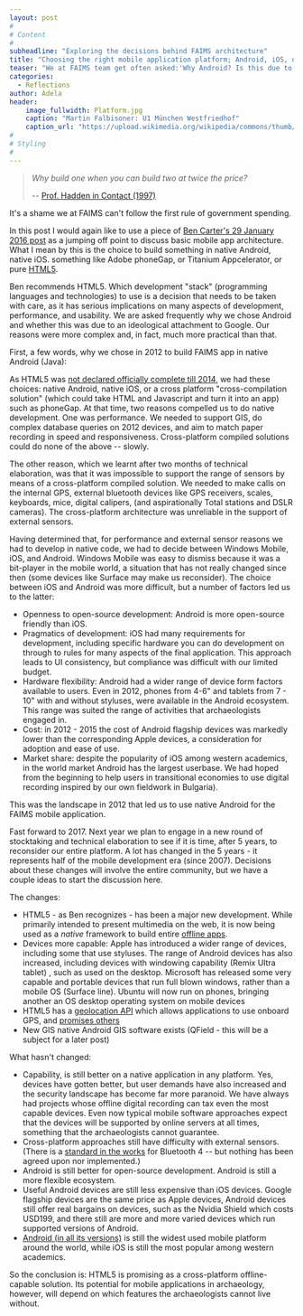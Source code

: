 ```yaml
---
layout: post
#
# Content
#
subheadline: "Exploring the decisions behind FAIMS architecture"
title: "Choosing the right mobile application platform; Android, iOS, or cross-platform?"
teaser: "We at FAIMS team get often asked:'Why Android? Is this due to some ideological attachment to Google?' Not quite. Our reasons were more complex and much more practical than that."
categories:
  - Reflections
author: Adela
header:
    image_fullwidth: Platform.jpg
    caption: "Martin Falbisoner: U1 München Westfriedhof"
    caption_url: "https://upload.wikimedia.org/wikipedia/commons/thumb/3/31/Westfriedhof_zentral.JPG/1200px-Westfriedhof_zentral.JPG"
#
# Styling
#
---
```


> *Why build one when you can build two at twice the price?* 
>
> -- [Prof. Hadden in Contact (1997)](https://www.youtube.com/watch?v=Et4sMJP9FmM) 

It's a shame we at FAIMS can't follow the first rule of government spending.

In this post I would again like to use a piece of [Ben Carter's 29 January 2016 post](http://commons.digitalarchaeology.msu.edu/digitaldatacollection/2016/01/29/new-version-of-a-robust-open-flexible-and-offline-digital-data-collection-in-the-field/) 
as a jumping off point to discuss basic mobile app architecture. What I mean by this is the choice to build something in native Android, native iOS. something like Adobe phoneGap, or Titanium Appcelerator, 
or pure [HTML5](https://en.wikipedia.org/wiki/HTML5). 

Ben recommends HTML5. Which development "stack" (programming languages and technologies) to use is a decision that needs to be taken with care, as it has serious implications on many aspects of development, 
performance, and usability. We are asked frequently why we chose Android and whether this was due to an ideological attachment to Google. Our reasons were more complex and, in fact, much more practical than 
that.

First, a few words, why we chose in 2012 to build FAIMS app in native Android (Java):

As HTML5 was [not declared officially complete till 2014](http://motherboard.vice.com/blog/html5-is-quietly-changing-the-landscape),  we had these choices: native Android, native iOS, or a cross platform 
"cross-compilation solution" (which could take HTML and Javascript and turn it into an app) such as phoneGap. At that time, two reasons compelled us to do native development. One was performance. We needed 
to support GIS, do complex database queries on 2012 devices, and aim to match paper recording in speed and responsiveness. Cross-platform compiled solutions could do none of the above -- slowly.

The other reason, which we learnt after two months of technical elaboration, was that it was impossible to support the range of sensors by means of a cross-platform compiled solution. 
We needed to make calls on the internal GPS, external bluetooth devices like GPS receivers, scales, keyboards, mice, digital calipers, (and aspirationally Total stations and DSLR cameras). 
The cross-platform architecture was unreliable in the support of external sensors.

Having determined that, for performance and external sensor reasons we had to develop in native code, we had to decide between Windows Mobile, iOS, and Android. Windows Mobile was easy to dismiss 
because it was a bit-player in the mobile world, a situation that has not really changed since then (some devices like Surface may make us reconsider). The choice between iOS and Android was more 
difficult, but a number of factors led us to the latter:

* Openness to open-source development: Android is more open-source friendly than iOS.
* Pragmatics of development: iOS had many requirements for development, including specific hardware you can do development on through to rules for many aspects of the final application. This approach leads to UI consistency, but compliance was difficult with our limited budget.
* Hardware flexibility: Android had a wider range of device form factors available to users. Even in 2012, phones from 4-6" and tablets from 7 - 10" with and without styluses, were available in the Android ecosystem. This range was suited the range of activities that archaeologists engaged in.
* Cost: in 2012 - 2015 the cost of Android flagship devices was markedly lower than the corresponding Apple devices, a consideration for adoption and ease of use.
* Market share: despite the popularity of iOS among western academics, in the world market Android has the largest userbase. We had hoped from the beginning to help users in transitional economies to use digital recording inspired by our own fieldwork in Bulgaria).

This was the landscape in 2012 that led us to use native Android for the FAIMS mobile application.

Fast forward to 2017. Next year we plan to engage in a new round of stocktaking and technical elaboration to see if it is time, after 5 years, to reconsider our entire platform. 
A lot has changed in the 5 years - it represents half of the mobile development era (since 2007). Decisions about these changes will involve the entire community, but we have a couple 
ideas to start the discussion here. 

The changes: 

* HTML5 - as Ben recognizes - has been a major new development. While primarily intended to present multimedia on the web, it is now being used as a *native* framework to build 
  entire [offline apps](http://motherboard.vice.com/blog/html5-is-quietly-changing-the-landscape).
* Devices more capable: Apple has introduced a wider range of devices, including some that use styluses. The range of Android devices has also increased, including devices with windowing 
  capability (Remix Ultra tablet) , such as used on the desktop. Microsoft has released some very capable and portable devices that run full blown windows, rather than a mobile OS (Surface line). 
  Ubuntu will now run on phones, bringing another an OS desktop operating system on mobile devices
* HTML5 has a [geolocation API](http://geospatialtraining.com/introduction-to-the-html5-geolocation-api/) which allows applications to use onboard GPS, 
  and [promises others](http://blog.teamtreehouse.com/exploring-javascript-device-apis)
* New GIS native Android GIS software exists (QField - this will be a subject for a later post)

What hasn't changed:

* Capability, is still better on a native application in any platform. Yes, devices have gotten better, but user demands have also increased and the security landscape has become far more paranoid. 
  We have always had projects whose offline digital recording can tax even the most capable devices. Even now typical mobile software approaches expect that the devices will be supported by online 
  servers at all times, something that the archaeologists cannot guarantee.
* Cross-platform approaches still have difficulty with external sensors. (There is a [standard in the works](https://developers.google.com/web/updates/2015/07/interact-with-ble-devices-on-the-web?hl=en) 
  for Bluetooth 4 -- but nothing has been agreed upon nor implemented.)
* Android is still better for open-source development. Android is still a more flexible ecosystem.
* Useful Android devices are still less expensive than iOS devices. Google flagship devices are the same price as Apple devices, Android devices still offer real bargains on devices, such as the Nvidia 
  Shield which costs USD199, and there still are more and more varied devices which run supported versions of Android.
* [Android (in all its versions)](https://www.netmarketshare.com/operating-system-market-share.aspx?qprid=10&qpcustomd=1) is still the widest used mobile platform around the world, while iOS is 
  still the most popular among western academics.

So the conclusion is: HTML5 is promising as a cross-platform offline-capable solution. Its potential for mobile applications in archaeology, however, will depend on which features the archaeologists 
cannot live without. 









